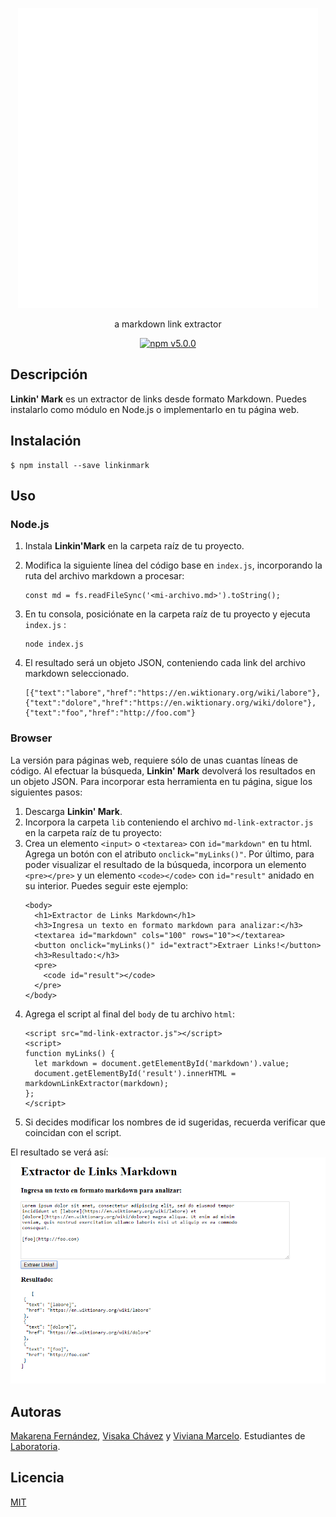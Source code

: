 <p align="center">
	<img src="./img/logo.gif">
	</img>
</p>
<p align="center">
	a markdown link extractor
</p>
<p align="center">
	<a href="https://badge.fury.io/js/sweetalert"><img src="https://badge.fury.io/js/sweetalert.svg" alt="npm v5.0.0" height="18"></a>
</p>

## Descripción
**Linkin' Mark** es un extractor de links desde formato Markdown. Puedes instalarlo como módulo en Node.js o implementarlo en tu página web.

## Instalación

    $ npm install --save linkinmark

## Uso
### Node.js
1. Instala **Linkin'Mark** en la carpeta raíz de tu proyecto.
2. Modifica la siguiente línea del código base en `index.js`, incorporando la ruta del archivo markdown a procesar:
	```
	const md = fs.readFileSync('<mi-archivo.md>').toString();
	```

3. En tu consola, posiciónate en la carpeta raíz de tu proyecto y ejecuta `index.js` :
	```
	node index.js
	```

4. El resultado será un objeto JSON, conteniendo cada link del archivo markdown seleccionado.
	````
	[{"text":"labore","href":"https://en.wiktionary.org/wiki/labore"},{"text":"dolore","href":"https://en.wiktionary.org/wiki/dolore"},{"text":"foo","href":"http://foo.com"}
	````
	
### Browser
La versión para páginas web, requiere sólo de unas cuantas líneas de código. Al efectuar la búsqueda, **Linkin' Mark** devolverá los resultados en un objeto JSON. Para incorporar esta herramienta en tu página, sigue los siguientes pasos:
1. Descarga **Linkin' Mark**.
2. Incorpora la carpeta `lib` conteniendo el archivo `md-link-extractor.js` en  la carpeta raíz de tu proyecto:
3. Crea un elemento `<input>` o `<textarea>` con `id="markdown"` en tu html. Agrega un botón con el atributo `onclick="myLinks()"`.
Por último, para poder visualizar el resultado de la búsqueda, incorpora un elemento `<pre></pre>` y un elemento `<code></code>` con `id="result"` anidado en su interior. Puedes seguir este ejemplo:
	```
	<body>
	  <h1>Extractor de Links Markdown</h1>
	  <h3>Ingresa un texto en formato markdown para analizar:</h3>
	  <textarea id="markdown" cols="100" rows="10"></textarea>
	  <button onclick="myLinks()" id="extract">Extraer Links!</button>
	  <h3>Resultado:</h3>
	  <pre>
	    <code id="result"></code>
	  </pre>
	</body>
	```
4. Agrega el script al final del `body` de tu archivo `html`:
	```
	<script src="md-link-extractor.js"></script>
	<script>
    function myLinks() {
      let markdown = document.getElementById('markdown').value;
      document.getElementById('result').innerHTML = markdownLinkExtractor(markdown);
    };
    </script>
	```
5. Si decides modificar los nombres de id sugeridas, recuerda verificar que coincidan con el script.

El resultado se verá así:
![Ejemplo HTML](./img/ejemplohtml.png)

## Autoras
[Makarena Fernández](https://github.com/missmakita), [Visaka Chávez](https://github.com/visidevi) y [Viviana Marcelo](https://github.com/skyblue16).
Estudiantes de [Laboratoria](https://laboratoria.la).

## Licencia
[MIT](LICENSE.txt)